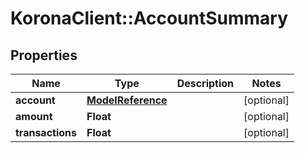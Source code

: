 # KoronaClient::AccountSummary

## Properties
Name | Type | Description | Notes
------------ | ------------- | ------------- | -------------
**account** | [**ModelReference**](ModelReference.md) |  | [optional] 
**amount** | **Float** |  | [optional] 
**transactions** | **Float** |  | [optional] 


